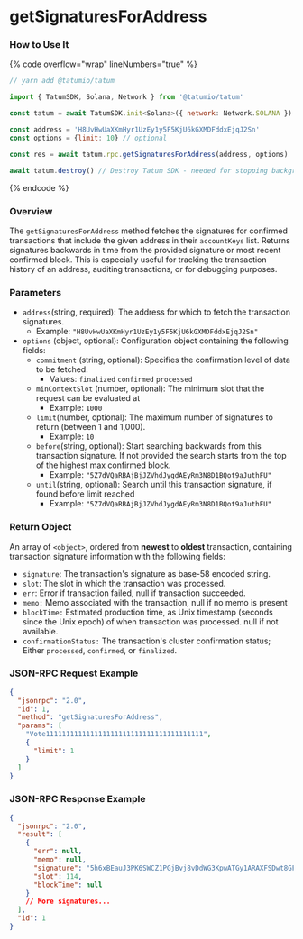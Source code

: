 # getSignaturesForAddress

### How to Use It

{% code overflow="wrap" lineNumbers="true" %}
```javascript
// yarn add @tatumio/tatum

import { TatumSDK, Solana, Network } from '@tatumio/tatum'

const tatum = await TatumSDK.init<Solana>({ network: Network.SOLANA })

const address = 'H8UvHwUaXKmHyr1UzEy1y5F5KjU6kGXMDFddxEjqJ2Sn'
const options = {limit: 10} // optional

const res = await tatum.rpc.getSignaturesForAddress(address, options)

await tatum.destroy() // Destroy Tatum SDK - needed for stopping background jobs
```
{% endcode %}

### Overview

The `getSignaturesForAddress` method fetches the signatures for confirmed transactions that include the given address in their `accountKeys` list. Returns signatures backwards in time from the provided signature or most recent confirmed block. This is especially useful for tracking the transaction history of an address, auditing transactions, or for debugging purposes.

### Parameters

* `address`(string, required): The address for which to fetch the transaction signatures.
  * Example: `"H8UvHwUaXKmHyr1UzEy1y5F5KjU6kGXMDFddxEjqJ2Sn"`
* `options` (object, optional): Configuration object containing the following fields:
  * `commitment` (string, optional): Specifies the confirmation level of data to be fetched.
    * Values: `finalized` `confirmed` `processed`
  * `minContextSlot` (number, optional): The minimum slot that the request can be evaluated at
    * Example: `1000`
  * `limit`(number, optional): The maximum number of signatures to return (between 1 and 1,000).
    * Example: `10`
  * `before`(string, optional): Start searching backwards from this transaction signature. If not provided the search starts from the top of the highest max confirmed block.
    * Example: `"5Z7dVQaRBAjBjJZVhdJygdAEyRm3N8D1BQot9aJuthFU"`
  * `until`(string, optional): Search until this transaction signature, if found before limit reached
    * Example: `"5Z7dVQaRBAjBjJZVhdJygdAEyRm3N8D1BQot9aJuthFU"`

### Return Object

An array of `<object>`, ordered from **newest** to **oldest** transaction, containing transaction signature information with the following fields:

* `signature`: The transaction's signature as base-58 encoded string.
* `slot`: The slot in which the transaction was processed.
* `err`: Error if transaction failed, null if transaction succeeded.
* `memo:` Memo associated with the transaction, null if no memo is present
* `blockTime:` Estimated production time, as Unix timestamp (seconds since the Unix epoch) of when transaction was processed. null if not available.
* `confirmationStatus:` The transaction's cluster confirmation status; Either `processed`, `confirmed`, or `finalized`.&#x20;

### JSON-RPC Request Example

```json
{
  "jsonrpc": "2.0",
  "id": 1,
  "method": "getSignaturesForAddress",
  "params": [
    "Vote111111111111111111111111111111111111111",
    {
      "limit": 1
    }
  ]
}
```

### JSON-RPC Response Example

```json
{
  "jsonrpc": "2.0",
  "result": [
    {
      "err": null,
      "memo": null,
      "signature": "5h6xBEauJ3PK6SWCZ1PGjBvj8vDdWG3KpwATGy1ARAXFSDwt8GFXM7W5Ncn16wmqokgpiKRLuS83KUxyZyv2sUYv",
      "slot": 114,
      "blockTime": null
    }
    // More signatures...
  ],
  "id": 1
}
```
